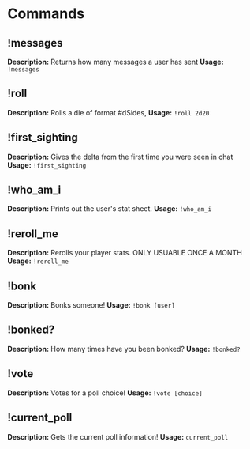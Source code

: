 # Commands

## !messages
**Description:** Returns how many messages a user has sent
**Usage:** `!messages`

## !roll
**Description:** Rolls a die of format #dSides,
**Usage:** `!roll 2d20`

## !first_sighting
**Description:** Gives the delta from the first time you were seen in chat
**Usage:** `!first_sighting`

## !who_am_i
**Description:** Prints out the user's stat sheet.
**Usage:** `!who_am_i`

## !reroll_me
**Description:** Rerolls your player stats. ONLY USUABLE ONCE A MONTH
**Usage:** `!reroll_me`

## !bonk
**Description:** Bonks someone!
**Usage:** `!bonk [user]`

## !bonked?
**Description:** How many times have you been bonked?
**Usage:** `!bonked?`

## !vote
**Description:** Votes for a poll choice!
**Usage:** `!vote [choice]`

## !current_poll
**Description:** Gets the current poll information!
**Usage:** `current_poll`

